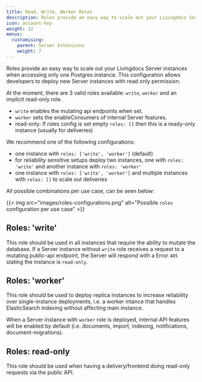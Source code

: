 ```yaml
---
title: Read, Write, Worker Roles
description: Roles provide an easy way to scale out your Livingdocs Server instances when accessing only one Postgres instance.
icon: account-key
weight: 12
menus:
  customising:
    parent: Server Extensions
    weight: 7
---
```


Roles provide an easy way to scale out your Livingdocs Server instances when accessing only one Postgres instance.
This configuration allows developers to deploy new Server instances with read only permission.

At the moment, there are 3 valid roles available: `write`, `worker` and an implicit read-only role.

- `write` enables the mutating api endpoints when set.
- `worker` sets the enableConsumers of internal Server features.
- read-only: If roles config is set empty `roles: []` then this is a ready-only instance (usually for deliveries)

We recommend one of the following configurations:

- one instance with `roles: ['write', 'worker']` (default)
- for reliability sensitive setups deploy two instances, one with `roles: 'write'` and another instance with `roles: 'worker'`
- one instance with `roles: ['write', 'worker']` and multiple instances with `roles: []` to scale out deliveries

All possible combinations per use case, can be seen below:

{{< img src="images/roles-configurations.png" alt="Possible `roles` configuration per use case" >}}

## Roles: 'write'

This role should be used in all instances that require the ability to mutate the database.
If a Server instance without `write` role receives a request to a mutating public-api endpoint,
the Server will respond with a Error `405` stating the instance is `read-only`.

## Roles: 'worker'

This role should be used to deploy replica instances to increase reliability over single-instance deployments, i.e. a worker intance that handles ElasticSearch indexing without affecting main instance.

When a Server instance with `worker` role is deployed, internal API features will be enabled by default (i.e. documents, import, indexing, notifications, document-migrations).

## Roles: read-only

This role should be used when having a delivery/frontend doing read-only requests via the public API.
